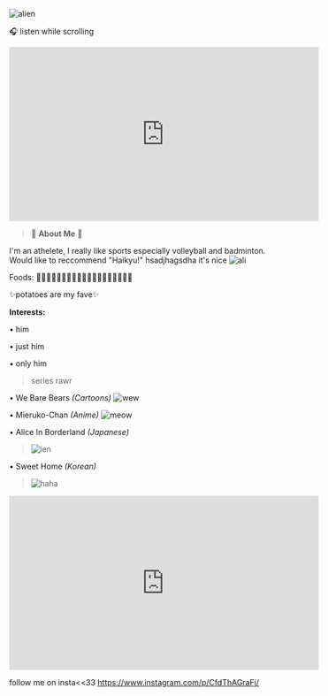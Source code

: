 ![alien](https://i.pinimg.com/564x/2f/74/d9/2f74d9a2ee6ab779258d448b073d3ab2.jpg)

🎧 listen while scrolling

<iframe width="560" height="315" src="https://www.youtube.com/embed/wSTYIyQxfPQ" title="YouTube video player" frameborder="0" allow="accelerometer; autoplay; clipboard-write; encrypted-media; gyroscope; picture-in-picture; web-share" allowfullscreen></iframe>


> 👾 **About Me** 👾 

  I'm an athelete, I really like sports especially volleyball and badminton.
  Would like to reccommend "Haikyu!" hsadjhagsdha it's nice
  ![ali](https://i.pinimg.com/564x/a6/75/38/a67538552395bca76dcf80d1d0aad122.jpg)
  
Foods: 🍇🥔🥐🍗🥓🍔🍟🍕🍜🍤🍦🍧🍨🍪🍩🍫🍬🍭🍹

✨potatoes are my fave✨

**Interests:**

• him

• just him

• only him

> series rawr

• We Bare Bears *(Cartoons)*
![wew](https://i.pinimg.com/564x/9f/dc/db/9fdcdb3b2a902d720eaf0813d5aada7d.jpg)

• Mieruko-Chan *(Anime)*
![meow](https://i.pinimg.com/564x/b1/c7/dd/b1c7dd2b4233230c31656922f009fe9b.jpg)

• Alice In Borderland *(Japanese)*
> ![ien](https://i.pinimg.com/564x/e9/5f/0f/e95f0f92cac8272ea8f287e849514252.jpg)

• Sweet Home *(Korean)*
>![haha](https://i.pinimg.com/564x/fd/46/14/fd4614a1c992603163d3ba916909f1f4.jpg)
 

<iframe width="560" height="315" src="https://www.youtube.com/embed/gnKHBDnEXPs" title="YouTube video player" frameborder="0" allow="accelerometer; autoplay; clipboard-write; encrypted-media; gyroscope; picture-in-picture; web-share" allowfullscreen></iframe>

follow me on insta<<33
https://www.instagram.com/p/CfdThAGraFj/
